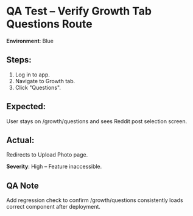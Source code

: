 # QA Test – Verify Growth Tab Questions Route

**Environment**: Blue

## Steps:
1. Log in to app.
2. Navigate to Growth tab.
3. Click "Questions".

## Expected:
User stays on /growth/questions and sees Reddit post selection screen.

## Actual:
Redirects to Upload Photo page.

**Severity**: High – Feature inaccessible.

## QA Note
Add regression check to confirm /growth/questions consistently loads correct component after deployment.